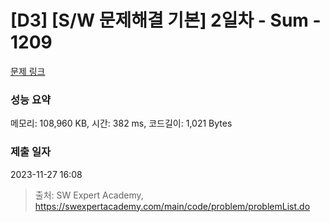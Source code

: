 # [D3] [S/W 문제해결 기본] 2일차 - Sum - 1209 

[문제 링크](https://swexpertacademy.com/main/code/problem/problemDetail.do?contestProbId=AV13_BWKACUCFAYh) 

### 성능 요약

메모리: 108,960 KB, 시간: 382 ms, 코드길이: 1,021 Bytes

### 제출 일자

2023-11-27 16:08



> 출처: SW Expert Academy, https://swexpertacademy.com/main/code/problem/problemList.do
